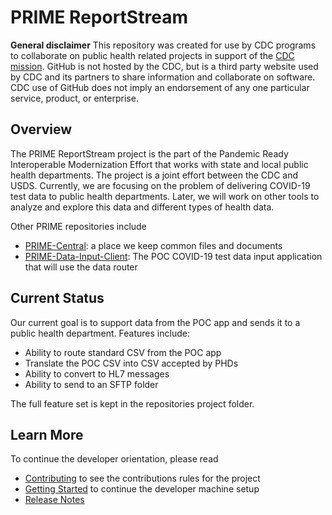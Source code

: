 # PRIME ReportStream

**General disclaimer** This repository was created for use by CDC programs to collaborate on public health related projects in support of the [CDC mission](https://www.cdc.gov/about/organization/mission.htm).  GitHub is not hosted by the CDC, but is a third party website used by CDC and its partners to share information and collaborate on software. CDC use of GitHub does not imply an endorsement of any one particular service, product, or enterprise.

## Overview

The PRIME ReportStream project is the part of the Pandemic Ready Interoperable Modernization Effort that works with state and local public health departments. 
The project is a joint effort between the CDC and USDS.
Currently, we are focusing on the problem of delivering COVID-19 test data to public health departments.
Later, we will work on other tools to analyze and explore this data and different types of health data.  

Other PRIME repositories include
- [PRIME-Central](https://github.com/CDCgov/prime-central): a place we keep common files and documents
- [PRIME-Data-Input-Client](https://github.com/CDCgov/prime-data-input-client): The POC COVID-19 test data input application that will use the data router

## Current Status

Our current goal is to support data from the POC app and sends it to a public health department.
Features include:

- Ability to route standard CSV from the POC app
- Translate the POC CSV into CSV accepted by PHDs
- Ability to convert to HL7 messages
- Ability to send to an SFTP folder

The full feature set is kept in the repositories project folder.

## Learn More
To continue the developer orientation, please read
- [Contributing](../contributing.md) to see the contributions rules for the project
- [Getting Started](docs/getting_started.md) to continue the developer machine setup
- [Release Notes](docs/release-notes.md)
